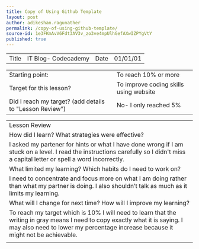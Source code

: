 ```yaml
---
title: Copy of Using Github Template
layout: post
author: adikeshan.ragunather
permalink: /copy-of-using-github-template/
source-id: 1e3FKmAvV6Fdt3AV3v_zo3ve4mpUlhGefAXwIZPYgVtY
published: true
---
```

<table>
  <tr>
    <td>Title</td>
    <td>IT Blog- Codecademy</td>
    <td>Date</td>
    <td>01/01/01</td>
  </tr>
</table>


<table>
  <tr>
    <td>Starting point:</td>
    <td>To reach 10% or more</td>
  </tr>
  <tr>
    <td>Target for this lesson?</td>
    <td>To improve coding skills using website</td>
  </tr>
  <tr>
    <td>Did I reach my target? 
(add details to "Lesson Review")</td>
    <td>No- I only reached 5%</td>
  </tr>
</table>


<table>
  <tr>
    <td>Lesson Review</td>
  </tr>
  <tr>
    <td>How did I learn? What strategies were effective? </td>
  </tr>
  <tr>
    <td>I asked my partener for hints or what I have done wrong if I am stuck on a level. I read the instructions carefully so I didn't miss a capital letter or spell a word incorrectly. </td>
  </tr>
  <tr>
    <td>What limited my learning? Which habits do I need to work on? </td>
  </tr>
  <tr>
    <td>I need to concentrate and focus more on what I am doing rather than what my partner is  doing. I also shouldn’t talk as much as it limits my learning.</td>
  </tr>
  <tr>
    <td>What will I change for next time? How will I improve my learning?</td>
  </tr>
  <tr>
    <td>To reach my target which is 10% I will need to learn that the writing in gray means I need to copy exactly what it is saying. I may also need to lower my percentage increase because it might not be achievable. </td>
  </tr>
  <tr>
    <td></td>
  </tr>
</table>


